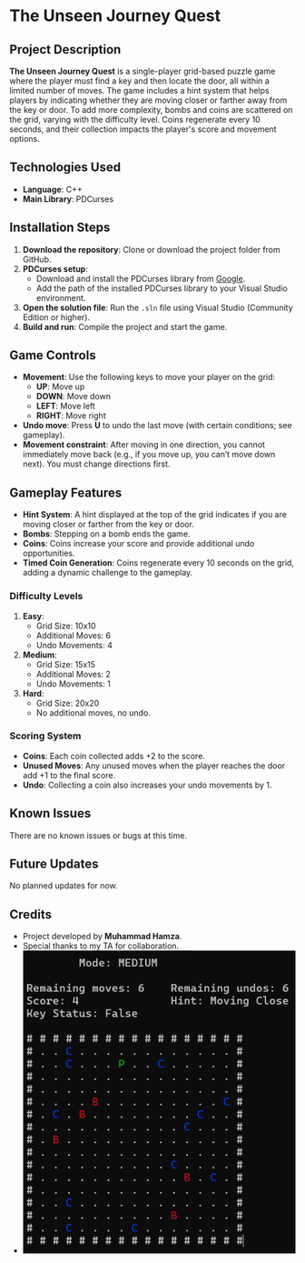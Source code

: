 # The Unseen Journey Quest

## Project Description
**The Unseen Journey Quest** is a single-player grid-based puzzle game where the player must find a key and then locate the door, all within a limited number of moves. The game includes a hint system that helps players by indicating whether they are moving closer or farther away from the key or door. To add more complexity, bombs and coins are scattered on the grid, varying with the difficulty level. Coins regenerate every 10 seconds, and their collection impacts the player's score and movement options.

## Technologies Used
- **Language**: C++
- **Main Library**: PDCurses

## Installation Steps
1. **Download the repository**: Clone or download the project folder from GitHub.
2. **PDCurses setup**:
   - Download and install the PDCurses library from [Google](https://pdcurses.sourceforge.io/).
   - Add the path of the installed PDCurses library to your Visual Studio environment.
3. **Open the solution file**: Run the `.sln` file using Visual Studio (Community Edition or higher).
4. **Build and run**: Compile the project and start the game.

## Game Controls
- **Movement**: Use the following keys to move your player on the grid:
  - **UP**: Move up
  - **DOWN**: Move down
  - **LEFT**: Move left
  - **RIGHT**: Move right
- **Undo move**: Press **U** to undo the last move (with certain conditions; see gameplay).
- **Movement constraint**: After moving in one direction, you cannot immediately move back (e.g., if you move up, you can’t move down next). You must change directions first.

## Gameplay Features
- **Hint System**: A hint displayed at the top of the grid indicates if you are moving closer or farther from the key or door.
- **Bombs**: Stepping on a bomb ends the game. 
- **Coins**: Coins increase your score and provide additional undo opportunities.
- **Timed Coin Generation**: Coins regenerate every 10 seconds on the grid, adding a dynamic challenge to the gameplay.

### Difficulty Levels
1. **Easy**:
   - Grid Size: 10x10
   - Additional Moves: 6
   - Undo Movements: 4
2. **Medium**:
   - Grid Size: 15x15
   - Additional Moves: 2
   - Undo Movements: 1
3. **Hard**:
   - Grid Size: 20x20
   - No additional moves, no undo.

### Scoring System
- **Coins**: Each coin collected adds +2 to the score.
- **Unused Moves**: Any unused moves when the player reaches the door add +1 to the final score.
- **Undo**: Collecting a coin also increases your undo movements by 1.

## Known Issues
There are no known issues or bugs at this time.

## Future Updates
No planned updates for now.

## Credits
- Project developed by **Muhammad Hamza**.
- Special thanks to my TA for collaboration.
- ![Game Screenshot](https://github.com/Hamza0590/DS-Game/blob/main/DS2/Screenshot%202024-10-20%20230531.png?raw=true)

